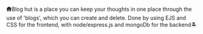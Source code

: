 🛖Blog hut is a place you can keep your thoughts in one place through the use of 'blogs', which you can create and delete. Done by using EJS and CSS for the frontend, with node/express.js and mongoDb for the backend🏝️
